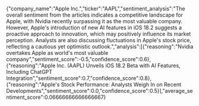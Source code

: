 {"company_name":"Apple Inc.","ticker":"AAPL","sentiment_analysis":"The overall sentiment from the articles indicates a competitive landscape for Apple, with Nvidia recently surpassing it as the most valuable company. However, Apple's introduction of new AI features in iOS 18.2 suggests a proactive approach to innovation, which may positively influence its market perception. Analysts are also discussing fluctuations in Apple's stock price, reflecting a cautious yet optimistic outlook.","analysis":[{"reasoning":"Nvidia overtakes Apple as world's most valuable company","sentiment_score":-0.5,"confidence_score":0.6},{"reasoning":"Apple Inc. (AAPL) Unveils iOS 18.2 Beta with AI Features, Including ChatGPT Integration","sentiment_score":0.7,"confidence_score":0.8},{"reasoning":"Apple's Stock Performance: Analysts Weigh In on Recent Developments","sentiment_score":0.0,"confidence_score":0.5}],"average_sentiment_score":0.06666666666666667}